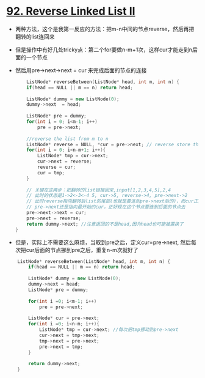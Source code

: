 # [92. Reverse Linked List II](https://leetcode.com/problems/reverse-linked-list-ii/#/solutions)
* 两种方法，这个是我第一反应的方法：把m-n中间的节点reverse，然后再把翻转的list连回来
* 但是操作中有好几处tricky点：第二个for要做n-m+1次，这样cur才能走到n后面的一个节点
* 然后用pre->next->next = cur 来完成后面的节点的连接

	```C++
	    ListNode* reverseBetween(ListNode* head, int m, int n) {
        if(head == NULL || m == n) return head;
        
        ListNode* dummy = new ListNode(0);
        dummy->next  = head;
        
        ListNode* pre = dummy;
        for(int i = 0; i<m-1; i++)
            pre = pre->next;
        
        //reverse the list from m to n
        ListNode* reverse = NULL, *cur = pre->next; // reverse store the lasttime node
        for(int i = 0; i<n-m+1; i++){
            ListNode* tmp = cur->next;
            cur->next = reverse;
            reverse = cur;
            cur = tmp;
        }
        
        // 关键在这两步：把翻转的list链接回来,input[1,2,3,4,5],2,4
        // 此时的状态是1->2<-3<-4 5, cur->5, reverse->4, pre->next->2
        // 此时reverse指向翻转后list的尾部(也就是要连到pre->next后的)，而cur正好指向了n后面的一个元素，这也是要做m-n+1次的原因
        // pre->next还是指向最开始的cur，正好现在这个节点要连到后面的节点去
        pre->next->next = cur;
        pre->next = reverse;
        return dummy->next; //注意返回的不是head,因为head也可能被置换了
    }
	```
	
* 	但是，实际上不需要这么麻烦，当取到pre之后，定义cur=pre->next, 然后每次把cur后面的节点挪到pre之后，重复n-m次就好了

```C++
    ListNode* reverseBetween(ListNode* head, int m, int n) {
        if(head == NULL || m == n) return head;
        
        ListNode* dummy = new ListNode(0);
        dummy->next = head;
        ListNode* pre = dummy;
        
        for(int i =0; i<m-1; i++)
            pre = pre->next;
            
        ListNode* cur = pre->next;
        for(int i =0; i<n-m; i++){
            ListNode* tmp = cur->next; //每次把tmp挪动到pre->next
            cur->next = tmp->next;
            tmp->next = pre->next;
            pre->next = tmp;
        }
        
        return dummy->next;
    }
```
	
	
	
	
